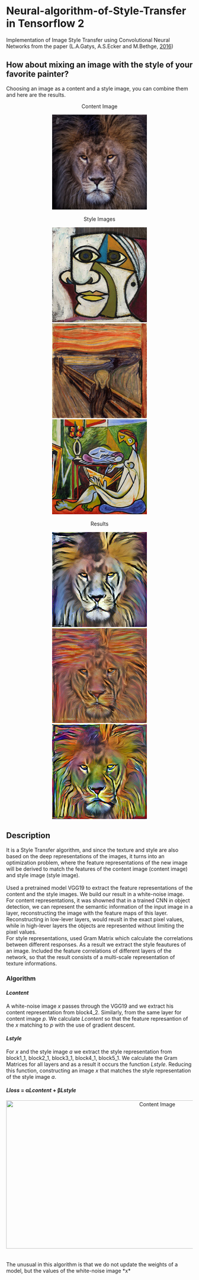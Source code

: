 # Neural-algorithm-of-Style-Transfer in Tensorflow 2

Implementation of Image Style Transfer using Convolutional Neural Networks from the paper (L.A.Gatys, A.S.Ecker and M.Bethge, [2016](https://openaccess.thecvf.com/content_cvpr_2016/html/Gatys_Image_Style_Transfer_CVPR_2016_paper.html))

## How about mixing an image with the style of your favorite painter?

Choosing an image as a content and a style image, you can combine them and here are the results.

  
<p align="center">
  Content Image
</p>
<p align="center">
  <img src="https://github.com/ioankont/NeuralStyleTransfer/blob/main/pictures/ContentImages/Lion.jpg" width="256" height="256" title="Content Image">  
</p>



<p float="left">
  <p align="center">
    Style Images
    </p>
    <p align="center">
    <img src="https://github.com/ioankont/NeuralStyleTransfer/blob/main/pictures/StyleImages/Portrait.jpg" width="256" height="256" title="Style Image 1"> 
    <img src="https://github.com/ioankont/NeuralStyleTransfer/blob/main/pictures/StyleImages/Scream.jpg" width="256" height="256" title="Style Image 2"> 
    <img src="https://github.com/ioankont/NeuralStyleTransfer/blob/main/pictures/StyleImages/TheMuse.jpg" width="256" height="256" title="Style Image 3"/>
    </p>
</p>

<p float="left">
   <p align="center">
    Results
   </p>
   <p align="center">
    <img src="https://github.com/ioankont/NeuralStyleTransfer/blob/main/pictures/Results/Lion_Portrait.jpg" width="256" height="256" title="Style Image 1"> 
    <img src="https://github.com/ioankont/NeuralStyleTransfer/blob/main/pictures/Results/Lion_Scream.jpg" width="256" height="256" title="Style Image 2"> 
    <img src="https://github.com/ioankont/NeuralStyleTransfer/blob/main/pictures/Results/Lion_TheMuse.jpg" width="256" height="256" title="Style Image 3"/>
  </p>
</p>

## Description
It is a Style Transfer algorithm, and since the texture and style are also based on the deep representations of the images, it turns into an optimization problem, where the feature representations of the new image will be derived to match the features of the content image (content image) and style image (style image). <br />
<br />
Used a pretrained model VGG19 to extract the feature representations of the content and the style images. We build our result in a white-noise image. <br />
For content representations, it was showned that in a trained CNN in object detection, we can represent the semantic information of the input image in a layer, reconstructing the image with the feature maps of this layer. Reconstructing in low-lever layers, would reuslt in the exact pixel values, while in high-lever layers the objects are represented without limiting the pixel values. <br />
For style representations, used Gram Matrix which calculate the correlations between different responses. As a result we extract the style feautures of an image. Included the feature correlations of different layers of the network, so that the result consists of a multi-scale representation of texture informations.

### Algorithm <br />
#### *Lcontent*
A white-noise image _x_ passes through the VGG19 and we extract his content representation from block4_2. Similarly, from the same layer for content image *p*. We calculate *Lcontent* so that the feature represantion of the *x* matching to *p* with the use of gradient descent. <br />
#### *Lstyle*
For *x* and the style image *a* we extract the style representation from block1_1, block2_1, block3_1, block4_1, block5_1. We calculate the Gram Matrices for all layers and as a result it occurs the function *Lstyle*. Reducing this function, constructing an image *x* that matches the style representation of the style image *a*.
#### *Lloss* = α*Lcontent* + β*Lstyle* <br />
<p align="center">
  <img src="https://user-images.githubusercontent.com/118340733/205013101-d8ead630-6664-4024-a419-3ef075c3f5cf.JPG" width="800" height="400" title="Content Image">
</p> <br />
The unusual in this algorithm is that we do not update the weights of a model, but the values of the white-noise image *x*


 
